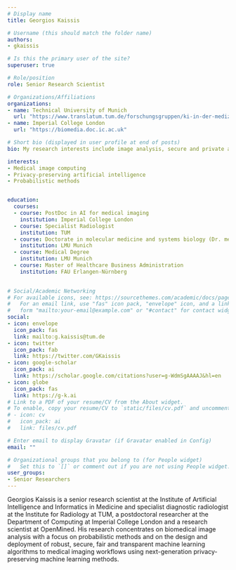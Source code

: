 ```yaml
---
# Display name
title: Georgios Kaissis

# Username (this should match the folder name)
authors:
- gkaissis

# Is this the primary user of the site?
superuser: true

# Role/position
role: Senior Research Scientist

# Organizations/Affiliations
organizations:
- name: Technical University of Munich
  url: "https://www.translatum.tum.de/forschungsgruppen/ki-in-der-medizin/"
- name: Imperial College London
  url: "https://biomedia.doc.ic.ac.uk"

# Short bio (displayed in user profile at end of posts)
bio: My research interests include image analysis, secure and private artificial intelligence and probabilistic modelling.

interests:
- Medical image computing
- Privacy-preserving artificial intelligence
- Probabilistic methods


education:
  courses:
  - course: PostDoc in AI for medical imaging
    institution: Imperial College London
  - course: Specialist Radiologist
    institution: TUM
  - course: Doctorate in molecular medicine and systems biology (Dr. med.)
    institution: LMU Munich
  - course: Medical Degree
    institution: LMU Munich
  - course: Master of Healthcare Business Administration
    institution: FAU Erlangen-Nürnberg

 
# Social/Academic Networking
# For available icons, see: https://sourcethemes.com/academic/docs/page-builder/#icons
#   For an email link, use "fas" icon pack, "envelope" icon, and a link in the
#   form "mailto:your-email@example.com" or "#contact" for contact widget.
social:
- icon: envelope
  icon_pack: fas
  link: mailto:g.kaissis@tum.de
- icon: twitter
  icon_pack: fab
  link: https://twitter.com/GKaissis
- icon: google-scholar
  icon_pack: ai
  link: https://scholar.google.com/citations?user=g-WdmSgAAAAJ&hl=en
- icon: globe
  icon_pack: fas
  link: https://g-k.ai
# Link to a PDF of your resume/CV from the About widget.
# To enable, copy your resume/CV to `static/files/cv.pdf` and uncomment the lines below.
# - icon: cv
#   icon_pack: ai
#   link: files/cv.pdf

# Enter email to display Gravatar (if Gravatar enabled in Config)
email: ""

# Organizational groups that you belong to (for People widget)
#   Set this to `[]` or comment out if you are not using People widget.
user_groups:
- Senior Researchers
---
```


Georgios Kaissis is a senior research scientist at the Institute of Artificial Intelligence and Informatics in Medicine and specialist diagnostic radiologist at the Institute for Radiology at TUM, a postdoctoral researcher at the Department of Computing at Imperial College London and a research scientist at OpenMined. His research concentrates on biomedical image analysis with a focus on probabilistic methods and on the design and deployment of robust, secure, fair and transparent machine learning algorithms to medical imaging workflows using next-generation privacy-preserving machine learning methods. 


